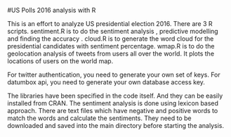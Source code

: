 #US Polls 2016 analysis with R

This is an effort to analyze US presidential election 2016.
There are 3 R scripts. sentiment.R is to do the sentiment analysis , predictive modelling and finding the accuracy . 
cloud.R is to generate the word cloud for the presidential candidates with sentiment percentage.
wmap.R is to do the geolocation analysis of tweets from users all over the world. It plots the locations of users on the world map.

For twitter authentication, you need to generate your own set of keys.
For datumbox api, you need to generate your own database access key.

The libraries have been specified in the code itself. And they can be easily installed from CRAN.
The sentiment analysis is done using lexicon based approach. There are text files which have negative and positive words to match the words and calculate the sentiments. They need to be downloaded and saved into the main directory before starting the analysis.


